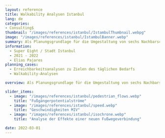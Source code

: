 ```yaml
---
layout: reference
title: Walkability Analysen Istanbul
lang: de
categories:
- Consulting$
thumbnail: "/images/references/istanbul/IstambulThumbnail.webpg"
image: "/images/references/istanbul/IstambulBanner.webp"
summary: Als Planungsgrundlage für die Umgestaltung von sechs Nachbarschaften in Istanbul wurden GIS-basierte Erreichbarkeits- und Walkability-Analysen durchgeführt.
information:
  - Super Eight / Stadt Istanbul
  - 2021 - 2022
  - Elias Pajares
planning_cases:
  - Erreichbarkeitsanalysen zu Zielen des täglichen Bedarfs
  - Walkability-Analysen

overview: Als Planungsgrundlage für die Umgestaltung von sechs Nachbarschaften in Istanbul wurden GIS-basierte Erreichbarkeits- und Walkability-Analysen durchgeführt (u.a. Erreichbarkeit zu Zielen des täglichen Bedarfs, Darstellung von Wegequalitäten). Nach der Identifizierung von Schwachstellen wurden potenzielle Maßnahmen entwickelt und die Auswirkungen quantitativ ermittelt.

slider_items:
  - image: "/images/references/istanbul/pedestrian_flows.webp"
    title: "Fußgängerpotentialströme"
  - image: "/images/references/istanbul/speed.webp"
    title: "Geschwindigkeiten MIV"
  - image: "/images/references/istanbul/isochrone.webp"
    title: "Analyse der Effekte einer neuen Fußwegeverbindung"

date: 2022-03-01
---
```


